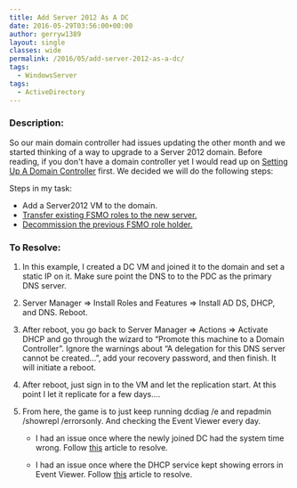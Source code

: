 ```yaml
---
title: Add Server 2012 As A DC
date: 2016-05-29T03:56:00+00:00
author: gerryw1389
layout: single
classes: wide
permalink: /2016/05/add-server-2012-as-a-dc/
tags:
  - WindowsServer
tags:
  - ActiveDirectory
---
```

<!--more-->

### Description:

So our main domain controller had issues updating the other month and we started thinking of a way to upgrade to a Server 2012 domain. Before reading, if you don't have a domain controller yet I would read up on [Setting Up A Domain Controller](https://automationadmin.com/2016/05/setting-up-a-domain-controller/) first. We decided we will do the following steps:

Steps in my task:  
   - Add a Server2012 VM to the domain.  
   - [Transfer existing FSMO roles to the new server.](https://automationadmin.com/2016/05/transferring-fsmo-roles/)  
   - [Decommission the previous FSMO role holder.](https://automationadmin.com/2016/05/to-decommission-a-previous-dc/)

### To Resolve:

1. In this example, I created a DC VM and joined it to the domain and set a static IP on it. Make sure point the DNS to to the PDC as the primary DNS server.

2. Server Manager => Install Roles and Features => Install AD DS, DHCP, and DNS. Reboot.

3. After reboot, you go back to Server Manager => Actions => Activate DHCP and go through the wizard to &#8220;Promote this machine to a Domain Controller&#8221;. Ignore the warnings about &#8220;A delegation for this DNS server cannot be created&#8230;&#8221;, add your recovery password, and then finish. It will initiate a reboot.

4. After reboot, just sign in to the VM and let the replication start. At this point I let it replicate for a few days&#8230;.

5. From here, the game is to just keep running dcdiag /e and repadmin /showrepl /errorsonly. And checking the Event Viewer every day.

   - I had an issue once where the newly joined DC had the system time wrong. Follow [this](https://automationadmin.com/2016/05/event-1925-on-new-dc/) article to resolve.

   - I had an issue once where the DHCP service kept showing errors in Event Viewer. Follow [this](https://automationadmin.com/2016/05/event-1059-dhcp-error/) article to resolve.